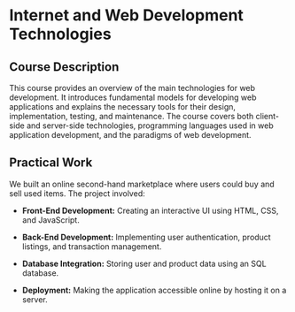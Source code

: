 # Internet and Web Development Technologies

## Course Description

This course provides an overview of the main technologies for web development. It introduces fundamental models for developing web applications and explains the necessary tools for their design, implementation, testing, and maintenance. The course covers both client-side and server-side technologies, programming languages used in web application development, and the paradigms of web development.

## Practical Work

We built an online second-hand marketplace where users could buy and sell used items. The project involved:

- **Front-End Development:** Creating an interactive UI using HTML, CSS, and JavaScript.

- **Back-End Development:** Implementing user authentication, product listings, and transaction management.

- **Database Integration:** Storing user and product data using an SQL database.

- **Deployment:** Making the application accessible online by hosting it on a server.
